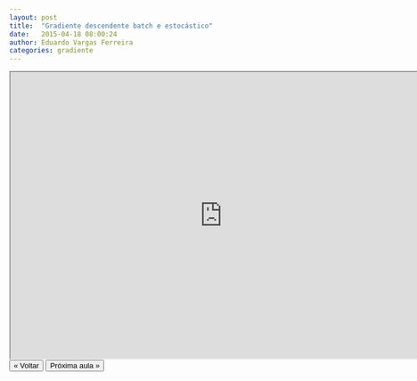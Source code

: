 ```yaml
---
layout: post
title:  "Gradiente descendente batch e estocástico"
date:   2015-04-18 08:00:24
author: Eduardo Vargas Ferreira
categories: gradiente
---
```


<center>
<iframe width="760" height="515" src="https://www.youtube.com/embed/g1aPYwdPHV8?autoplay=0"> </iframe>
</center>


<FORM>
<INPUT Type="BUTTON" align="left" Value="&laquo; Voltar" Onclick="window.location.href='https://eduardoleg.github.io/ML4all/1parte/'">
<INPUT Type="BUTTON" align="left" Value="Próxima aula &raquo;" Onclick="window.location.href='https://eduardoleg.github.io/ML4all/'">
</FORM>
